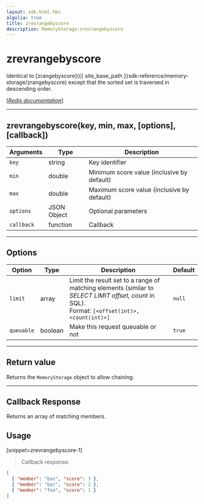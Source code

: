 ```yaml
---
layout: sdk.html.hbs
algolia: true
title: zrevrangebyscore
description: MemoryStorage:zrevrangebyscore
---
```

  

# zrevrangebyscore
Identical to [zrangebyscore]({{ site_base_path }}sdk-reference/memory-storage/zrangebyscore) except that the sorted set is traversed in descending order.

[[_Redis documentation_]](https://redis.io/commands/zrevrangebyscore)

---

## zrevrangebyscore(key, min, max, [options], [callback])

| Arguments | Type | Description |
|---------------|---------|----------------------------------------|
| `key` | string | Key identifier |
| `min` | double | Minimum score value (inclusive by default) |
| `max` | double | Maximum score value (inclusive by default) |
| `options` | JSON Object | Optional parameters |
| `callback` | function | Callback |

---

## Options

| Option | Type | Description | Default |
|---------------|---------|----------------------------------------|---------|
| `limit` | array | Limit the result set to a range of matching elements (similar to _SELECT LIMIT offset, count_ in SQL).<br/>Format: `[<offset(int)>, <count(int)>]` | `null` |
| `queuable` | boolean | Make this request queuable or not  | ``true`` |
---

## Return value

Returns the `MemoryStorage` object to allow chaining.

---

## Callback Response

Returns an array of matching members.

## Usage

[snippet=zrevrangebyscore-1]
> Callback response:

```json
[
  { "member": "baz", "score": 3 },
  { "member": "bar", "score": 2 },
  { "member": "foo", "score": 1 }
]
```